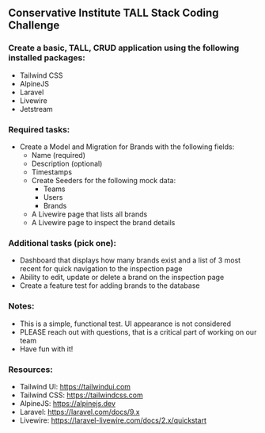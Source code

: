 ## Conservative Institute TALL Stack Coding Challenge

### Create a basic, TALL, CRUD application using the following installed packages:

- Tailwind CSS
- AlpineJS
- Laravel
- Livewire
- Jetstream

### Required tasks:

- Create a Model and Migration for Brands with the following fields:
  - Name (required)
  - Description (optional)
  - Timestamps
  - Create Seeders for the following mock data:
    - Teams
    - Users
    - Brands
  - A Livewire page that lists all brands
  - A Livewire page to inspect the brand details

### Additional tasks (pick one):

- Dashboard that displays how many brands exist and a list of 3 most recent for quick navigation to the inspection page
- Ability to edit, update or delete a brand on the inspection page
- Create a feature test for adding brands to the database

### Notes:

- This is a simple, functional test. UI appearance is not considered
- PLEASE reach out with questions, that is a critical part of working on our team
- Have fun with it!

### Resources:

- Tailwind UI: https://tailwindui.com
- Tailwind CSS: https://tailwindcss.com
- AlpineJS: https://alpinejs.dev
- Laravel: https://laravel.com/docs/9.x
- Livewire: https://laravel-livewire.com/docs/2.x/quickstart
